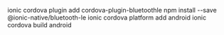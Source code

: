 ionic cordova plugin add cordova-plugin-bluetoothle
npm install --save @ionic-native/bluetooth-le
ionic cordova platform add android
ionic cordova build android